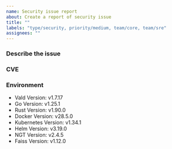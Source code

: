 ```yaml
---
name: Security issue report
about: Create a report of security issue
title: ""
labels: "type/security, priority/medium, team/core, team/sre"
assignees: ""
---
```


### Describe the issue

<!-- A clear and concise description of what the issue is. -->

### CVE

### Environment

<!--- Please change the versions below along with your environment -->

- Vald Version: v1.7.17
- Go Version: v1.25.1
- Rust Version: v1.90.0
- Docker Version: v28.5.0
- Kubernetes Version: v1.34.1
- Helm Version: v3.19.0
- NGT Version: v2.4.5
- Faiss Version: v1.12.0
